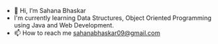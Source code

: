 - 👋 Hi, I’m Sahana Bhaskar
- I'm currently learning Data Structures, Object Oriented Programming using Java and Web Development.
- 📫 How to reach me sahanabhaskar09@gmail.com

<!---
SahanaBha/SahanaBha is a ✨ special ✨ repository because its `README.md` (this file) appears on your GitHub profile.
You can click the Preview link to take a look at your changes.
--->

